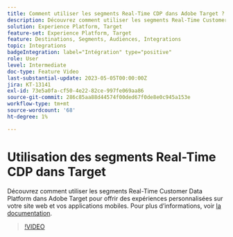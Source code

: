 ```yaml
---
title: Comment utiliser les segments Real-Time CDP dans Adobe Target ?
description: Découvrez comment utiliser les segments Real-Time Customer Data Platform dans Adobe Target pour offrir des expériences personnalisées sur votre site web et vos applications mobiles.
solution: Experience Platform, Target
feature-set: Experience Platform, Target
feature: Destinations, Segments, Audiences, Integrations
topic: Integrations
badgeIntegration: label="Intégration" type="positive"
role: User
level: Intermediate
doc-type: Feature Video
last-substantial-update: 2023-05-05T00:00:00Z
jira: KT-13141
exl-id: 73e5a0fa-cf50-4e22-82ce-997fe069aa86
source-git-commit: 286c85aa88d44574f00ded67f0de8e0c945a153e
workflow-type: tm+mt
source-wordcount: '68'
ht-degree: 1%

---
```


# Utilisation des segments Real-Time CDP dans Target

Découvrez comment utiliser les segments Real-Time Customer Data Platform dans Adobe Target pour offrir des expériences personnalisées sur votre site web et vos applications mobiles. Pour plus d’informations, voir [la documentation](https://experienceleague.adobe.com/docs/target/using/integrate/integrating-with-rtcdp.html).

>[!VIDEO](https://video.tv.adobe.com/v/3419149/?learn=on&enablevpops)

